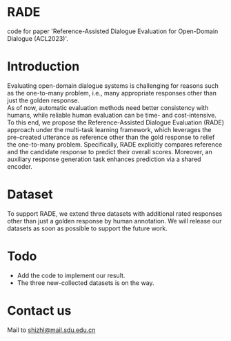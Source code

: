 # RADE
code for paper 'Reference-Assisted Dialogue Evaluation for Open-Domain Dialogue (ACL2023)'.

# Introduction
Evaluating open-domain dialogue systems is challenging for reasons such as the one-to-many problem, i.e., many appropriate responses other than just the golden response.   
As of now, automatic evaluation methods need better consistency with humans, while reliable human evaluation can be time- and cost-intensive. 
To this end, we propose the Reference-Assisted  Dialogue Evaluation (RADE) approach under the multi-task learning framework, which leverages the pre-created utterance as reference other than the gold response to relief the one-to-many problem. 
Specifically, RADE explicitly compares reference and the candidate response to predict their overall scores.
Moreover, an auxiliary response generation task enhances prediction via a shared encoder.

# Dataset
To support RADE, we extend three datasets with additional rated responses other than just a golden response by human annotation.
We will release our datasets as soon as possible to support the future work.


# Todo
-  Add the code to implement our result.
-  The three new-collected datasets is on the way.


# Contact us
Mail to shizhl@mail.sdu.edu.cn



 
